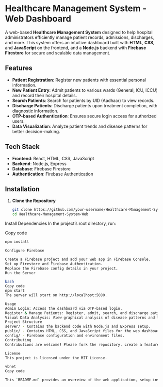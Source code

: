 # Healthcare Management System - Web Dashboard

A web-based **Healthcare Management System** designed to help hospital administrators efficiently manage patient records, admissions, discharges, and more. This system offers an intuitive dashboard built with **HTML**, **CSS**, and **JavaScript** on the frontend, and a **Node.js** backend with **Firebase Firestore** for secure and scalable data management.

## Features

- **Patient Registration**: Register new patients with essential personal information.
- **New Patient Entry**: Admit patients to various wards (General, ICU, ICCU) and record their hospital details.
- **Search Patients**: Search for patients by UID (Aadhaar) to view records.
- **Discharge Patients**: Discharge patients upon treatment completion, with diagnostic information.
- **OTP-based Authentication**: Ensures secure login access for authorized users.
- **Data Visualization**: Analyze patient trends and disease patterns for better decision-making.

## Tech Stack

- **Frontend**: React, HTML, CSS, JavaScript
- **Backend**: Node.js, Express
- **Database**: Firebase Firestore
- **Authentication**: Firebase Authentication

## Installation

1. **Clone the Repository**
   ```bash
   git clone https://github.com/your-username/Healthcare-Management-System-Web.git
   cd Healthcare-Management-System-Web
Install Dependencies In the project’s root directory, run:

   Copy code
   ```bash
   npm install

Configure Firebase

Create a Firebase project and add your web app in Firebase Console.
Set up Firestore and Firebase Authentication.
Replace the Firebase config details in your project.
Run the Server

bash
Copy code
npm start
The server will start on http://localhost:5000.

Usage
Admin Login: Access the dashboard via OTP-based login.
Register & Manage Patients: Register, admit, search, and discharge patients through the Admin Dashboard.
Visual Data Analysis: View graphical analysis of disease patterns and locate nearby healthcare facilities.
Project Structure
server/ - Contains the backend code with Node.js and Express setup.
public/ - Contains HTML, CSS, and JavaScript files for the web dashboard UI.
config/ - Firebase configuration and environment files.
Contributing
Contributions are welcome! Please fork the repository, create a feature branch, and submit a pull request.

License
This project is licensed under the MIT License.

vbnet
Copy code

This `README.md` provides an overview of the web application, setup instructions, usage guide, and projec
